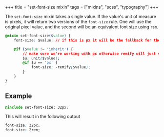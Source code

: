 +++
title = "set-font-size mixin"
tags = ["mixins", "scss", "typography"]
+++

The `set-font-size` mixin takes a single value. If the value's unit of measure is pixels, it will return two versions of the `font-size` rule. One will use the original pixel value, and the second will be an equivalent font size using `rem`.

```css
@mixin set-font-size($value) {
    font-size: $value; // if this is px it will be the fallback for the rem value, otherwise it will be the only declaration

    @if ($value != 'inherit') {
        // make sure we're working with px otherwise remify will just spit out what we spat out before
        $u: unit($value);
        @if $u == 'px' {
            font-size: -remify($value);
        }
    }
}
```

## Example

```css
@include set-font-size: 32px;
```

This will result in the following output

```css
font-size: 32px;
font-size: 2rem;
```

